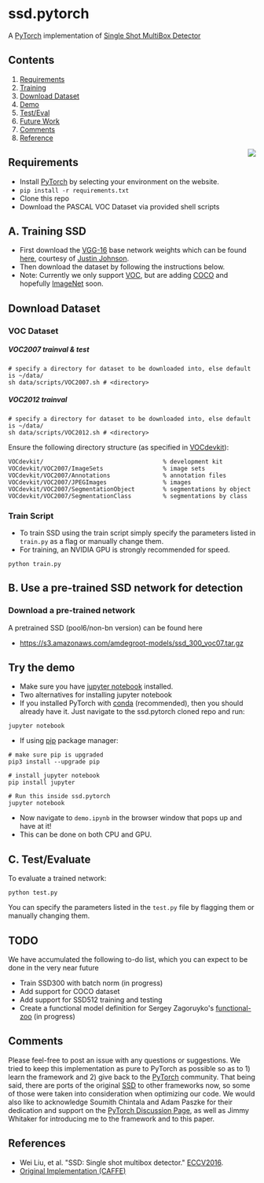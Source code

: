# ssd.pytorch
A [PyTorch](http://pytorch.org/) implementation of [Single Shot MultiBox Detector](http://arxiv.org/abs/1512.02325)

## Contents
1. [Requirements](#requirements)
2. [Training](#a-training-ssd)
3. [Download Dataset](#download-dataset)
4. [Demo](#b-use-a-pre-trained-ssd-network-for-detection)
5. [Test/Eval](#c-testevaluate)
6. [Future Work](#todo)
7. [Comments](#comments)
8. [Reference](#references)

<img align="right" src= "https://github.com/amdegroot/ssd.pytorch/blob/master/doc/ssd.png" />


## Requirements
- Install [PyTorch](http://pytorch.org/) by selecting your environment on the website.
- `pip install -r requirements.txt`
- Clone this repo
- Download the PASCAL VOC Dataset via provided shell scripts

## A. Training SSD
- First download the [VGG-16](https://arxiv.org/abs/1409.1556) base network weights which can be found [here](https://s3-us-west-2.amazonaws.com/jcjohns-models/vgg16-00b39a1b.pth), courtesy of [Justin Johnson](https://github.com/jcjohnson/pytorch-vgg).
- Then download the dataset by following the instructions below.
- Note: Currently we only support [VOC](http://host.robots.ox.ac.uk/pascal/VOC/), but are adding [COCO](http://mscoco.org/) and hopefully [ImageNet](http://www.image-net.org/) soon.

## Download Dataset

### VOC Dataset
##### VOC2007 trainval & test
```Shell
# specify a directory for dataset to be downloaded into, else default is ~/data/
sh data/scripts/VOC2007.sh # <directory>
```
##### VOC2012 trainval
```Shell
# specify a directory for dataset to be downloaded into, else default is ~/data/
sh data/scripts/VOC2012.sh # <directory>
```

 Ensure the following directory structure (as specified in [VOCdevkit](http://host.robots.ox.ac.uk/pascal/VOC/voc2007/devkit_doc_07-Jun-2007.pdf)):

```
VOCdevkit/                                  % development kit
VOCdevkit/VOC2007/ImageSets                 % image sets
VOCdevkit/VOC2007/Annotations               % annotation files
VOCdevkit/VOC2007/JPEGImages                % images
VOCdevkit/VOC2007/SegmentationObject        % segmentations by object
VOCdevkit/VOC2007/SegmentationClass         % segmentations by class
```

### Train Script
- To train SSD using the train script simply specify the parameters listed in `train.py` as a flag or manually change them.
- For training, an NVIDIA GPU is strongly recommended for speed.
```Shell
python train.py
```

## B. Use a pre-trained SSD network for detection

### Download a pre-trained network
A pretrained SSD (pool6/non-bn version) can be found here
- https://s3.amazonaws.com/amdegroot-models/ssd_300_voc07.tar.gz

## Try the demo
- Make sure you have [jupyter notebook](http://jupyter.readthedocs.io/en/latest/install.html) installed.
- Two alternatives for installing jupyter notebook
- If you installed PyTorch with [conda](https://www.continuum.io/downloads) (recommended), then you should already have it.  Just navigate to the ssd.pytorch cloned repo and run:
```Shell
jupyter notebook
```
- If using [pip](https://pypi.python.org/pypi/pip) package manager:
```Shell
# make sure pip is upgraded
pip3 install --upgrade pip

# install jupyter notebook
pip install jupyter

# Run this inside ssd.pytorch
jupyter notebook
```
- Now navigate to `demo.ipynb` in the browser window that pops up and have at it!
- This can be done on both CPU and GPU.

## C. Test/Evaluate
To evaluate a trained network:
```Shell
python test.py
```
You can specify the parameters listed in the `test.py` file by flagging them or manually changing them.  

## TODO
We have accumulated the following to-do list, which you can expect to be done in the very near future
- Train SSD300 with batch norm (in progress)
- Add support for COCO dataset
- Add support for SSD512 training and testing
- Create a functional model definition for Sergey Zagoruyko's [functional-zoo](https://github.com/szagoruyko/functional-zoo) (in progress)

## Comments
Please feel-free to post an issue with any questions or suggestions.  We tried to keep this implementation as pure to PyTorch as
possible so as to 1) learn the framework and 2) give back to the [PyTorch](http://pytorch.org/) community.  That being said, there are ports of the original [SSD](https://github.com/weiliu89/caffe/tree/ssd) to other frameworks now, so some of those were taken into consideration when optimizing our code.  We would also like to acknowledge Soumith Chintala and Adam Paszke for their dedication and support on the
[PyTorch Discussion Page](https://discuss.pytorch.org/), as well as Jimmy Whitaker for introducing me to the framework and to this paper.


## References
- Wei Liu, et al. "SSD: Single shot multibox detector." [ECCV2016]((http://arxiv.org/abs/1512.02325)).
- [Original Implementation (CAFFE)](https://github.com/weiliu89/caffe/tree/ssd)
